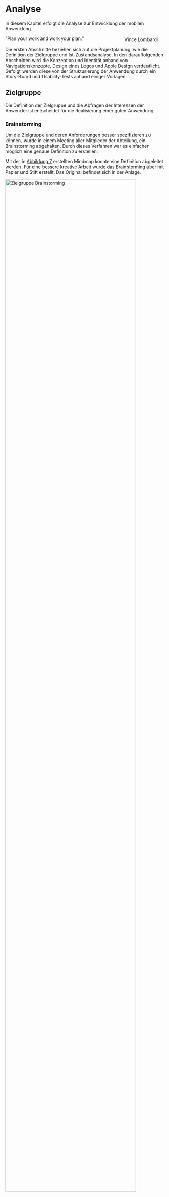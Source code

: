 # Analyse

In diesem Kapitel erfolgt die Analyse zur Entwicklung der mobilen Anwendung. 

<q>Plan your work and work your plan.</q>
<div style="text-align: right; margin-right: 2em; margin-top: -2em;">
    Vince Lombardi
</div>

Die ersten Abschnitte beziehen sich auf die Projektplanung, wie die Definition der Zielgruppe und Ist-Zustandsanalyse. In den darauffolgenden Abschnitten wird die Konzeption und Identität anhand von Navigationskonzepte, Design eines Logos und Apple Design verdeutlicht. Gefolgt werden diese von der Strukturierung der Anwendung durch ein Story-Board und Usability-Tests anhand einiger Vorlagen.

## Zielgruppe

Die Definition der Zielgruppe und die Abfragen der Interessen der Anwender ist entscheidet für die Realisierung einer guten Anwendung.

### Brainstorming

Um die Zielgruppe und deren Anforderungen besser spezifizieren zu können, wurde in einem Meeting aller Mitglieder der Abteilung, ein Brainstorming abgehalten. Durch dieses Verfahren war es einfacher möglich eine genaue Definition zu erstellen.

Mit der in <a href="#zielgruppe-brainstorming">Abbildung 7</a> erstellten Mindmap konnte eine Definition abgeleitet werden. Für eine bessere kreative Arbeit wurde das Brainstorming aber mit Papier und Stift erstellt. Das Original befindet sich in der Anlage.

<div class="figure" id="zielgruppe-brainstorming">
	<img src="http://up.frubar.net/1756/zielgruppe-brainstorming.svg" alt="Zielgruppe Brainstorming" width="90%" />
	<p>Brainstorming mit und über die Zielgruppe</p>
</div>


### Definition

Die Zielgruppe für das Projekt umfasst Mitarbeiter einer IT Abteilung. Diese Mitarbeiter sind erfahrene IT Administratoren für die Betriebssysteme Linux und Windows. Sie sind vertraut mit der Handhabung eines Smartphones, insbesondere iPhones.

Den Benutzern ist die Verwendung von virtuellen Servern in einer Cloud-Landschaft bekannt. Die Technologie libvirt und Linux KVM im Zusammenhang mit Hardware-Virtualisierung ist ein Begriff.

## Ist-Zustandsanalyse

Zum jetzigen Zeitpunkt existiert noch keine mobile Anwendung (iPhone Anwendung) zur Verwaltung der Cloud Infrastruktur.

Zum Einsatz im Unternehmen kommt Citrix CloudStack <span class="fn"><a href="http://www.citrix.de/produkte/cloudstack/">Citrix CloudStack</a></span>. Hierbei handelt es sich um eine OpenSource Webanwendung zur Verwaltung einer Infrastruktur Cloud. Zwischen der Weboberfläche und der Virtualisierungstechnologie befindet sich die libvirt-Schnittstelle. Nach <a href="#libvirt-schnittstelle">Abbildung 3 Einbindung libvirt Schnittstelle</a>, befindet sich CloudStack in der Anwenderschicht. Durch diese Schnittstelle ist es möglich verschiedene Virtualisierungstechnologien zu nutzen. 

Eine zufriedenstellende Verwendung von CloudStack ist nur in einem Browser mit ausreichend großem Bildschirm möglich. Auf einem Smartphone ist die Vielzahl an Funktionen unübersichtlich und im Notfall nicht verwendbar.

<div class="figure" id="cloudstack-dashboard">
	<img src="http://up.frubar.net/1773/cloudstack-dashboard.jpg" alt="cloudstack-dashboard" width="90%" />
	<p>CloudStack Dashboard <cite><a href="cstack12">cstack12</a></cite></p>
</div>

Da durch CloudStack auf die libvirt-Schnittstelle aufgesetzt wird, ist es sinnvoll diese auch für die Entwicklung der mobilen Anwendung zu verwenden.

## Alternative Anwendungen

Da aktuell noch keine Anwendungen für die Verwaltung von virtuellen Rechnerinstanzen existieren werden alternative IT-relevante Anwendungen betrachtet. Ein Teil der Erfahrungen mit diesen Anwendungen wird in der Realisierungsphase nützlich sein.

Die Anwendungen werden kurz Beschrieben und die grafischen Benutzeroberflächen bewertet.

### iSSH

Die Anwendung „iSSH - SSH / VNC Console“ bietet IT Administratoren die Möglichkeit sich mit einer Remote Verbindung auf einen Server zu verbinden und diesen zu verwalten. Unterstützt werden viele verschiedenste Protokolle, wie SSH<span class="fn"><a href="http://openssh.org">SSH</a></span> und Windows Remote Desktop<span class="fn"><a href="http://support.microsoft.com/?scid=kb%3Ben-us%3B186607&x=13&y=11">Windows Remote Desktop</a></span>.

<div class="figure" id="issh-overview">
	<img src="http://up.frubar.net/1768/issh-overview.png" alt="issh-overview" width="35%" style="padding-right: 1.5em;"/>
	<img src="http://up.frubar.net/1770/issh-overview-server.png" alt="issh-overview-server" width="35%" />
	<p>iSSH Kategorisierung und Übersicht der Server</p>
</div>

Das sortieren von Servern in verschiedene Kategorien bzw. Ordner bietet eine hohe Übersichtlichkeit. Durch grüne oder rote Punkte wird Angezeigt ob ein Server erreichbar ist. Somit hat der Benutzer eine direkte Rückmeldung ob er sich zum Server verbinden kann.

Einige Nachteile bieten die vielen Einstellungsmöglichkeiten auf der Übersichtsseite (Abbildung 8, linkes Bild). Die „General Settings“, „Add Configuration“ und „Add Grouping“ wären an der Unterseite des Bildschirms oder in den iPhone Einstellungen besser aufgehoben.

### IPMI Touch

Bei „IPMI Touch“ handelt es sich um ein weiteres IT Verwaltungswerkzeug von Servern. Es liest Hardwareinformationen eines Servers über das IPMI Protokoll<span class="fn"><a href="http://www.intel.com/design/servers/ipmi/">IPMI</a></span> aus. Für diese Informationen werden Temperatursensoren des Gehäuses ausgelesen, die Geschwindigkeit der Lüfter und der aktuelle Stromverbrauch. Über die Anwendung ist es dem Administrator auch möglich den Server auszuschalten.

<div class="figure" id="ipmi-overview">
	<img src="http://up.frubar.net/1771/ipmi-overview.png" alt="ipmi-overview" width="35%" style="padding-right: 1.5em;"/>
	<img src="http://up.frubar.net/1772/ipmi-server.png" alt="ipmi-server" width="35%" />
	<p>IPMI Touch Übersicht und Hardwareinformationen</p>
</div>
	
Auf der Übersichtsseite der Anwendung ist durch die farblichen Unterschiede und Symbole sofort erkennbar bei welchem Server Probleme vorhanden sind. Klickt der Benutzer auf einen Menüpunkt erhält er eine detaillierte Anzeige der Hardware, in der ebenso farblich Probleme gekennzeichnet sind. Hinzufügen neuer Server erfolgt über das Plus („+“) in der oberen rechten Ecke des Bildschirms und braucht somit keinen Platz in der Anzeige.

Server lassen sich bei dieser Anwendung nicht in Kategorien oder Ordner einsortieren, dies erschwert bei einer großen Anzahl an System die Übersichtlichkeit.

## Situationen für mobile Anwendungen

Es gibt viele verschiedene Situationen in denen eine iPhone Anwendung Verwendung findet. Laut Josh Clark, iPhone Designer und Entwickler, können diese in drei Situationen zusammengefasst werden. <cite><a href="#tapworthy11">tapworthy11</a></cite>

### „Meine minimale Aufgabenverwaltung“

Ein Großteil der Anwendungen in dieser Kategorie sind zur Terminplanung, Aufgabenverwaltung oder Administration. Sie dienen der Produktivitätssteigerung und somit zum effektiven lösen von Problemen.

Die Anwendungen „Kalender“ oder „Things“, die zur Verwaltung von Terminen und Aufgaben dient, sind zum Anlegen von neuen Terminen oder Aufgaben optimiert. Hierfür befindet sich auf jeden Bildschirm ein Plus („+“), wie in der <a href="#microtasking">Abbildung 12</a> zu sehen.

<div class="figure" id="microtasking">
	<img src="http://up.frubar.net/1780/microtasking-cal.png" alt="microtasking-cal" width="35%" style="padding-right: 1.5em;"/>
	<img src="http://up.frubar.net/1781/microtasking-things.png" alt="microtasking-things" width="35%" />
	<p>Screenshot des Kalender und Things „App“</p>
</div>

Die mobile Anwendung zur Verwaltung der Cloud Infrastruktur fällt in diese Kategorie.

### „Was ist meiner Umgebung?“

Hierbei handelt es sich Hauptsächlich um Anwendungen die auf Kartenmaterial, beziehungsweise auf Sensoren des iPhones, zugreifen. Im Vordergrund der Anwendungen steht die Navigation und das Mitteilungsbedürfnis des Benutzers. 

<div class="figure" id="local">
	<img src="http://up.frubar.net/1787/local-map.png" alt="local-map" width="35%" style="padding-right: 1.5em;"/>
	<img src="http://up.frubar.net/1788/local-foursquare.png" alt="local-foursquare" width="35%" />
	<p>Screenshot der Karten und der Foursquare Anwendung</p>
</div>

### „Mir ist Langweilig“

In diese Kategorie fallen sowohl Spiele als auch Tools wie das Musik „App“. Diese sind auch die beliebteste Kategorie<span class="fn"><a href="http://de.statista.com/statistik/daten/studie/166976/umfrage/beliebteste-kategorien-im-app-store/">Statista, Top 15 Kategorien im App Store (2012)</a></span> im App Store. Die Beliebtheit wird nach den Anteil aller verfügbaren „Apps“ im App Store gemessen.

Wie auf dem darauffolgenden Screenshot zu erkennen ist, hat das Spiel „Angry Birds“ keine iPhone Navigationselemente. Spiele nehmen meist den gesamten Bildschirm ein und verwenden ihre eigenen Symbole für die Navigation. Sogar die Statusbar mit der Empfangsanzeige, Uhrzeit und der Batterieanzeige werden ausgeblendet.

<div class="figure" id="bored">
	<img src="http://up.frubar.net/1786/bored-angrybirds.png" alt="bored-angrybirds" width="60%" />
	<p>Screenshot des Spiels Angry Birds</p>
</div>


# Konzeption

<q>Structuring your app the Apple way.</q>
<div style="text-align: right; margin-right: 2em; margin-top: -2em;">
    Josh Clark
</div>

Für die Entwicklung einer iPhone Anwendung sollten grundlegende Punkte, wie die Struktur und die Benutzerinteraktion, beschrieben werden. Dies erfolgt in diesem Kapitel.

## Navigationsmodelle

Der Aufbau der Navigation hängt von der Aufgabe der Anwendung ab, wie der vorherige Abschnitt <b>Situation für mobile Anwendungen</b> zeigt. Apple bietet hierzu drei verschiedene Navigationsmodelle an. Diese können sich innerhalb einer Anwendung nicht ändern, daher sollte man sich, vor der Entwicklung, für eines der folgenden Modelle entscheiden. 

<div class="figure" id="navigation-mode">
	<img src="http://up.frubar.net/1789/navigation-models.png" alt="navigation-model" width="80%" />
	<p>Navigationsmodelle (von links) - Ebenen, Tab-Navigation, Baum-Struktur</p>
</div>

### Ebenen

Die einzelnen Ebenen lassen sich am besten mit Spielkarten, die sich auf einem Stapel befinden, vergleichen. Auf allen Ebenen ist der Inhalt meist im selben Stil aufbereitet, somit findet dieses Navigationsmodel meist bei Tools und kleinen Anwendungen Verwendung.

<div class="figure" id="nav-flat">
	<img src="http://up.frubar.net/1792/nav-flat-first.png" alt="nav-flat-first" width="35%" style="padding-right: 1.5em;"/>
	<img src="http://up.frubar.net/1790/nav-flat.png" alt="nav-flat" width="35%" />
	<p>Screenshot der Wetter „App“</p>
</div>

Für die Navigation befindet sich ein „Punkt“ am unteren Bildschirmrand. Über diesen ist ersichtlich auf welcher Ebene man sich gerade befindet. Die Navigation erfolgt durch das verschieben der Ebenen von links nach rechts mit einem Finger.

<table>
	<thead>
		<tr><th style="width: 50%;">Vorteile</th><th>Nachteile</th></tr>
	</thead>
	<tbody>
		<tr>
			<td valign="top"><ul>
					<li>Ideal für zielgerichtet Inhalt; geeignet für gelegentliches verwenden der „App“</li>
					<li>Einfache Navigation; Gestengesteuert</li>
					<li>Viel Platz für den Inhalt; Navigation nimmt wenig Platz im Bildschirm ein</li>
				</ul>
			</td>
			<td valign="top"><ul>
					<li>Man muss durch alle Ebenen durchblättern; der Sprung zu einer speziellen Ebene ist nicht möglich</li>
					<li>Mehr als 20 Ebenen können nicht angezeigt bzw. erstellt werden</li>
					<li>Kein Scrollen möglich; somit keine langen Inhalte darstellbar</li>
				</ul>
			</td>
		</tr>
	</tbody>
</table>

### Tab-Navigation

Am unteren Rand des Bildschirms befindet sich eine Tab-Navigation, ähnlich die eines Browsers. Im Gegensatz zu den „Tabs“ im Browser sind diese fest in der Anwendung verankert. Sie bietet auch maximal Platz für fünf Symbole.

<div class="figure" id="nav-flat">
	<img src="http://up.frubar.net/1791/nav-tap.png" alt="nav-tap" width="35%" style="padding-right: 1.5em;" />
	<img src="http://up.frubar.net/1793/nav-tap-instagram.png" alt="nav-flat-first" width="35%" />
	<p>Screenshot des App Stores und der Instagram „App“</p>
</div>

In der Tab-Navigation befinden sich meist Menüpunkte auf die der Anwender sehr schnell oder häufig zugreifen muss. So bietet sie bei der Anwendung „App Store“ die Suchfunktion, Kategorien oder verfügbare Updates an.

<table>
	<thead>
		<tr><th style="width: 50%;">Vorteile</th><th>Nachteile</th></tr>
	</thead>
	<tbody>
		<tr>
			<td valign="top"><ul>
					<li>Sofortigen Zugriff auf die Hauptfunktionen der Anwendung</li>
					<li>Klar erkennbare Menüpunkte anhand Symbol und Beschreibung</li>
				</ul>
			</td>
			<td valign="top"><ul>
					<li>Nur fünf Menüpunkte können gleichzeitig angezeigt werden</li>
					<li>Navigation verbraucht sehr viel Platz</li>
				</ul>
			</td>
		</tr>
	</tbody>
</table>

### Baum-Struktur

Die Baum-Struktur ist eine der häufig benutzten Navigationsmodelle. Gerade wenn viele Menüpunkte oder Ebenen benötigt werden kommt diese Struktur zum Einsatz. Eine sorgfältige Planung, welche Ebene nach welchem Menüpunkt kommt, ist zwingend erforderlich. Sonst kann es schnell sein, dass sich ein Benutzer nicht mehr in der Struktur zurecht findet.

<div class="figure" id="nav-tree">
	<img src="http://up.frubar.net/1794/nav-tree.png" alt="nav-tree" width="100%" />
	<p>Screenshot Baum-Struktur von Apple Mail</p>
</div>

Bei diesen Anwendungen ist meist die erste Ebene eine Übersichtsebene in Tabellenform, wodurch dann zu weiteren Ebenen navigiert werden kann. Im obersten Teil des Bildschirms befindet sich die Navigation um zur vorherigen Ebene zurückzukehren. 

<table>
	<thead>
		<tr><th style="width: 50%;">Vorteile</th><th>Nachteile</th></tr>
	</thead>
	<tbody>
		<tr>
			<td valign="top"><ul>
					<li>Übersichtlich bei vielen Kategorien, Ebenen oder Menüpunkten</li>
					<li>Organisationsstruktur ist gut verständlich</li>
					<li>Direkte Interaktion mit dem Inhalt</li>
				</ul>
			</td>
			<td valign="top"><ul>
					<li>Übersichtsebene befindet sich nur am Anfang der Ebenen</li>
					<li>Ineffiziente Navigation bei vielen Ebenen</li>
				</ul>
			</td>
		</tr>
	</tbody>
</table>

### Kombination der Navigationsmodelle

Meist findet eine Kombination aus zwei Navigationsmodellen statt, wie die Abbildung 18 von Apple Mail zeigt. Durch dies können mehrere Vorteile der unterschiedlichen Modelle genutzt werden.

Bei der Apple Mail Anwendung wird die „Tab-Navigation“ verkleinert, so das nur Symbole angezeigt werden. Dem Benutzer ist es dadurch möglich schnell auf seine wichtigsten Funktionen zuzugreifen ohne einen Großteil seines Bildschirms einzuschränken.

## Darstellung des Inhalts

Ein klar strukturierter Inhalt erlaubt dem Benutzer auf die benötigten Informationen zuzugreifen. Ist die Darstellung unübersichtlich oder überladen beendet der Anwender die „App“ im schlimmsten Fall. Es sollte daher immer ein Kompromiss zwischen der Masse an Informationen und der Bildschirmgröße gefunden werden.

In vielen Fällen findet eine Kombination aus der Tabellendarstellung und der Benutzereingabe durch Formulare statt.

### Tabellen

Die Tabellen Darstellung beim iPhone kann nicht zu 100% mit klassischen Tabellen verglichen werden. Die Informationen werden meist zeilenweise gruppiert und es wird nur eine Spalte angezeigt. 

Aus folgenden Gründen kommt die Darstellung in Tabellenform zum Einsatz:
<ul>
	<li>Navigation durch die Baum-Struktur</li>
	<li>Liste an Optionen oder Einstellungen</li>
	<li>Lange Listen durch die schnell navigiert werden soll</li>
	<li>Detaillierter oder gruppierter Inhalt</li>
</ul>

<div class="figure" id="content-table">
	<img src="http://up.frubar.net/1802/view-table.png" alt="content-table" width="100%" />
	<p>Screenshot verschiedener Anwendungen mit Tabellen Darstellung</p>
</div>

Durch bestimmte Symbole an der rechten Seite ist erkennbar ob es sich um ein Navigationselement handelt. Die Schriftfarbe blau zeigt an, ob sich der Inhalt des Elements ändern lässt oder ggf. dynamisch ändert.

Drei der Standart Symbole sind wie folgt erklärt:
<table>
	<tr>
		<td valign="middle" align="center"><img src="http://up.frubar.net/1803/view-table-icon_disclosure.png" /></td>
		<td>Weitere Informationen Symbol; durch das Tippen auf das Element wird eine neuer Bildschirm mit weiteren Informationen für den Benutzer sichtbar.</td>
	</tr>
	<tr>
		<td valign="middle" align="center"><img src="http://up.frubar.net/1804/view-table-icon_detail.png" /></td>
		<td>Details Symbol; ähnlich dem „Weitere Informationen Symbol“, beim direkten Tippen auf das Symbol sollen weitere Details zu diesem Element angezeigt werden.</td>
	</tr>
	<tr>
		<td valign="middle" align="center"><img src="http://up.frubar.net/1805/view-table-icon_check.png" /></td>
		<td>Check-Box Symbol; durch Tippen auf das Element wird die Check-Box aktiviert oder deaktiviert.</td>
	</tr>
</table>

Die Gruppierung der Elemente geschieht entweder durch ein Register (wie bei Abbildung 19, links) oder durch farblich, zum Hintergrund abgehobene, Boxen (Abbildung 19, mitte und rechts).

### Formulare

Die Formulare dienen dem Benutzer zur Eingabe von neuem Inhalt in die Anwendung. In dem meisten Fällen wir die Benutzereingabe durch die Auto-Korrektur unterstützt. 

Es ist Abhängig vom Eingabefeld welches Tastaturlayout für den Benutzer angezeigt wird. So wird bei üblicher Texteingabe die QWERTY-Tastatur angezeigt, beim Wählvorgang in der „Telefon-App“ jedoch nur der Nummernblock.

<div class="figure" id="form">
	<img src="http://up.frubar.net/1806/form-input-ipmi.png" alt="form-ipmi" width="35%" style="padding-right: 1.5em;" />
	<img src="http://up.frubar.net/1807/form-input-twitter.png" alt="form-twitter" width="35%" />
	<p>Screenshot von IPMI Touch und Twitter „App“ mit Eingabeformular</p>
</div>

## Identität

Die Identität einer Anwendung ist enorm wichtig für den Benutzer und dessen Wiedererkennungswert. Diese werden durch den Namen, eine klare Beschreibung, das Logo und Aussehen bewirkt.

Dieser Abschnitt bezieht sich explizit auf die Umsetzung der mobilen Anwendung zur Verwaltung der Cloud Infrastruktur.

### Name

Bei der Wahl des Namens ist zu beachten, dass nur begrenzt Platz auf dem Bildschirm und unterhalb des Logos ist. Da Apple zwischen dem Namen auf dem iPhone und dem im App Store unterscheidet, können zwei unterschiedliche Namen gewählt werden. So sollte der Name für das iPhone kurz und prägnant sein der Name für den App Store aber mehr Beschreiben.

Namen die auf dem iPhone zu lang sind, werden automatisch in der Mitte gekürzt. Dadurch wird aus „Cloud infrastructure control via libvirt“,  „Cloud...bvirt“, was für den Benutzer nicht aussagekräftig ist. Von vielen Anwendungen wird daher ein allgemeiner Name auf dem iPhone verwendet, so wird aus „Dragon Dictation“ nur „Dictation“ oder aus „Al Jazeera English“, „AJE Live“.

Folgende Kurznamen standen während der Identitätsbildung zur Auswahl:
<ul>
	<li>**Cloud Control**<br />Aussagekräftiger Namen für die Verwaltung der Cloud. Die verwendete Technologie ist aber nicht erkennbar.</li>
	<li>**libvirt Control**<br />Verwaltung der verwendeten Technologie ist erkennbar.</li>
	<li>**libvirt Cloud**<br />Verwaltung der verwendeten Technologie ist erkennbar. Aber nicht das es sich um eine Anwendung zur Verwaltung dieser handelt.</li>
	<li>**InfraCloud**<br />Durch „Infra“ ist teilweise die Infrastruktur Cloud ersichtlich.</li>
	<li>**virtCloud**<br />Die Worte „Cloud“ und „virt“ für Virtuell können fast gleich gesetzt werden. Daher ist die Beschreibung quasi doppelt.</li>
</ul>

Nach Absprache und Analyse wurde der Name „Cloud Control“ als aussagekräftigster Name ausgewählt. Die verwendete Technologie kann in der Beschreibung oder im Namen für den App Store angezeigt werden. Als Name für den App Store wird daher „Cloud Control &ndash; manage your libvirt infrastructure“ verwendet.

---

### Logo

Das Logo ist ein weiteres Identitätsmerkmal für die Anwendung, wenn nicht sogar das wichtigste. Der erste Blick des Benutzers fällt meist auf das Logo anstatt auf den Namen. Es sollte entweder die Funktion oder den Namen im Logo wiedererkennbar sein. Bekannte Anwendungen oder Unternehmen greifen meist auf ihr Logo in abgeänderter Form oder ihren Initialen zurück. 

<div class="figure" id="ident-logo">
	<img src="http://up.frubar.net/1808/ident-logo-things.tiff" alt="ident-logo-things" width="15%" style="padding-right: 1.5em;"/>
	<img src="http://up.frubar.net/1809/ident-logo-insta.tiff" alt="ident-logo-instagram" width="15%" style="padding-right: 1.5em;"/>
	<img src="http://up.frubar.net/1810/ident-logo-cellarrat.tiff" alt="ident-logo-cellarrat" width="15%" style="padding-right: 1.5em;"/>
	<img src="http://up.frubar.net/1811/ident-logo-twitter.tiff" alt="ident-logo-twitter" width="15%" style="padding-right: 1.5em;"/>
	<img src="http://up.frubar.net/1812/ident-logo-facebook.tiff" alt="ident-logo-facebook" width="15%" />
	<p>„App“-Logos (von links). Things, Instagram, Cellar Rat, Twitter, Facebook</p>
</div>

Wie gut ein Logo erkennbar ist, hängt meist von der Auflösung und der Detailgenauigkeit ab. Ein „App“-Logo muss mindestens für drei verschiedene Auflösungen erstellt werden. So verwendet das iPhone für kleine Logos eine Auflösung von 29x29 Pixel und für mittlere Logos 57x57 Pixel. Ein großes Logo mit 512x512 Pixel wird für den App Store benötigt.

Für die eigene Anwendung soll das Logo die Funktion widerspiegeln und Begriffe wie „Cloud“, „Computer“, „Netzwerk“ und „libvirt“ sollen erkennbar sein. Nach Skizzen, die sich im Anhang befinden, wurde ein Logo entworfen.

<div class="figure" id="cloud-control">
	<img src="http://up.frubar.net/1814/logo-cc-libvirt.png" alt="logo-cc-libvirt" width="20%" style="padding-right: 1.5em;"/>
	<img src="http://up.frubar.net/1813/logo-cc.png" alt="logo-cc" width="20%" style="padding-right: 1.5em;"/>
	<img src="http://up.frubar.net/1813/logo-cc.png" alt="logo-cc" width="12%" style="padding-right: 1.5em;"/>
	<img src="http://up.frubar.net/1813/logo-cc.png" alt="logo-cc" width="5%" style="padding-right: 1.5em;"/>
	<p>Logos des Cloud Control „Apps“</p>
</div>

Im größten Logo wird sich der Begriff „libvirt“ als Zusatz befinden. In den kleineren ist dies nicht mehr lesbar, daher wurde er entfernt.

---

### Design

Design und äußerliche Erscheinung sind meistens Geschmacksfragen, doch spielt der Erkennungswert und die Benutzerfreundlichkeit auch eine Rolle. Die Navigation und die Anordnung bzw. Strukturierung von Inhalt kann nur teilweise bei iPhone „Apps“ verändert werden. 

Einige Anbieter von „Apps“ setzen daher auf das Standart iPhone Design und passen lediglich Farbgebung und Symbole an. Um die Benutzer der „Cloud Control App“ nicht zu unsichern, Übersichtlichkeit und Einfachheit zu gewährleisten wird ebenfalls das Standart iPhone Design verwendet.

## Strukturierung
Story Board

## Usability-Tests
Planung, Ergebnis von Usability Tests